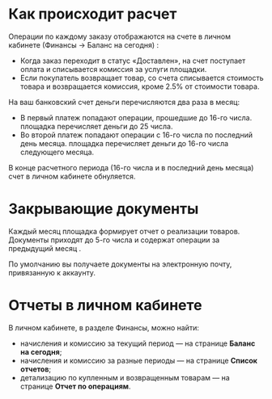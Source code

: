 [//]: # (title: Взаиморасчеты и документооборот)

# Как происходит расчет

Операции по каждому заказу отображаются на счете в личном кабинете
(<ui-path>Финансы → Баланс на сегодня</ui-path>) :

-   Когда заказ переходит в статус «Доставлен», на счет поступает оплата
    и списывается комиссия за услуги площадки. 
-   Если покупатель возвращает товар, со счета списывается стоимость
    товара и возвращается комиссия, кроме 2.5% от стоимости товара.

На ваш банковский счет деньги перечисляются два раза в месяц:

-   В первый платеж попадают операции, прошедшие до 16-го числа. площадка
    перечисляет деньги до 25 числа.
-   Во второй платеж попадают операции с 16-го числа по последний день
    месяца. площадка перечисляет деньги до 16-го числа следующего месяца.

В конце расчетного периода (16-го числа и в последний день месяца) счет
в личном кабинете обнуляется.

# Закрывающие документы

Каждый месяц площадка формирует отчет о реализации товаров. Документы
приходят до 5-го числа и содержат операции за предыдущий месяц .

По умолчанию вы получаете документы на электронную почту, привязанную к
аккаунту.

# Отчеты в личном кабинете

В личном кабинете, в разделе <control>Финансы</control>, можно найти:

-   начисления и комиссию за текущий период — на странице **Баланс на
    сегодня**;
-   начисления и комиссию за разные периоды — на странице **Список
    отчетов**;
-   детализацию по купленным и возвращенным товарам — на странице
    **Отчет по операциям**.